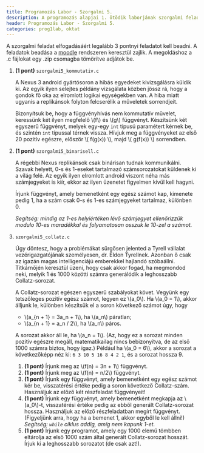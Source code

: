 ```yaml
---
title: Programozás Labor - Szorgalmi 5.
description: A programozás alapjai 1. ötödik laborjának szorgalmi feladatai
header: Programozás Labor - Szorgalmi 5.
categories: prog1lab, oktat
---
```


A szorgalmi feladat elfogadásáért legalább 3 pontnyi feladatot kell beadni. A feladatok beadása a [moodle](https://moodle.hit.bme.hu/) rendszeren keresztül zajlik. A megoldáshoz a .c fájlokat egy .zip csomagba tömörítve adjátok be.

1.  **(1 pont)** `szorgalmi5_kommutativ.c`
    
    A Nexus 3 android gyártósoron a hibás egyedeket kivizsgálásra küldik ki. Az egyik ilyen selejtes példány vizsgálata közben jössz rá, hogy a gondok fő oka az elromlott logikai egységekben van. A hiba miatt ugyanis a replikánsok folyton felcserélik a műveletek sorrendjeit.
    
    Bizonyítsuk be, hogy a függvényhívás nem kommutatív művelet, keressünk két ilyen megfelelő \\(f\\) és \\(g\\) függvényt. Készítsünk két egyszerű függvényt, melyek egy-egy `int` típusú paramétert kérnek be, és szintén `int` típussal térnek vissza. Hívjuk meg a függvényeket az első 20 pozitív egészre, először \\( f(g(x)) \\), majd \\( g(f(x)) \\) sorrendben.
    
2. **(1 pont)** `szorgalmi5_binarisell.c`

    A régebbi Nexus replikánsok csak binárisan tudnak kommunikálni. Szavak helyett, 0-s és 1-eseket tartalmazó számsorozatokat küldenek ki a világ felé. Az egyik ilyen elromlott android viszont néha más számjegyeket is kiír, ekkor az ilyen üzenetet figyelmen kívül kell hagyni.

    Írjunk függvényt, amely bemenetként egy egész számot kap, kimenete pedig 1, ha a szám csak 0-s és 1-es számjegyeket tartalmaz, különben 0.

    *Segítség: mindig az 1-es helyiértéken lévő számjegyet ellenőrizzük modulo 10-es maradékkal és folyamatosan osszuk le 10-zel a számot.*

3. `szorgalmi5_collatz.c`

    Úgy döntesz, hogy a problémákat sürgősen jelented a Tyrell vállalat vezérigazgatójának személyesen, dr. Eldon Tyrellnek. Azonban ő csak az igazán magas intelligenciájú emberekkel hajlandó szóbaállni. Titkárnőjén keresztül üzeni, hogy csak akkor fogad, ha megmondod neki, melyik 1 és 1000 közötti számra generálódik a leghosszabb Collatz-sorozat.

    A Collatz-sorozat egészen egyszerű szabályokat követ. Vegyünk egy tetszőleges pozitív egész számot, legyen ez \\(a_0\\). Ha \\(a_0 = 1\\), akkor álljunk le, különben készítsük el a soron következő számot úgy, hogy
    * \\(a_{n + 1} = 3a_n + 1\\), ha \\(a_n\\) páratlan;
    * \\(a_{n + 1} = a_n / 2\\), ha \\(a_n\\) páros.
    
    A sorozat akkor áll le, ha \\(a_n = 1\\). (Az, hogy ez a sorozat minden pozitív egészre megáll, matematikailag nincs bebizonyítva, de az első 1000 számra biztos, hogy igaz.) Például ha \\(a_0 = 6\\), akkor a sorozat a következőképp néz ki: `6 3 10 5 16 8 4 2 1`, és a sorozat hossza 9.

    1. **(1 pont)** Írjunk meg az \\(f(n) = 3n + 1\\) függvényt.
    2. **(1 pont)** Írjunk meg az \\(f(n) = n/2\\) függvényt.
    3. **(1 pont)** Írjunk egy függvényt, amely bemenetként egy egész számot kér be, visszatérési értéke pedig a soron következő Collatz-szám. Használjuk az előző két részfeladat függvényeit!
    4. **(1 pont)** Írjunk egy függvényt, amely bemenetként megkapja az \\(a_0\\)-t, visszatérési értéke pedig az ebből generált Collatz-sorozat hossza. Használjuk az előző részfeladatban megírt függvényt. (Figyeljünk arra, hogy ha a bemenet 1, akkor egyből le kell állni!) *Segítség: `while` ciklus addig, amíg nem kapunk 1-et.*
    5. **(1 pont)** Írjunk egy programot, amely egy 1000 elemű tömbben eltárolja az első 1000 szám által generált Collatz-sorozat hosszát. Írjuk ki a leghosszabb sorozatot (de csak azt!).
